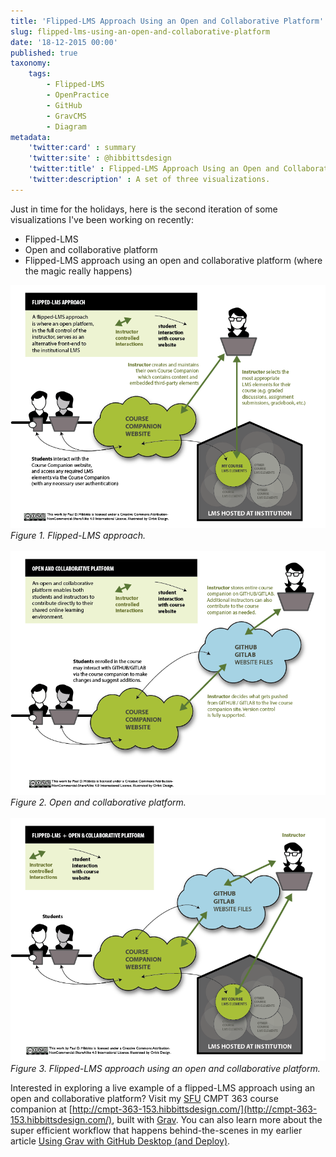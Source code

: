 ```yaml
---
title: 'Flipped-LMS Approach Using an Open and Collaborative Platform'
slug: flipped-lms-using-an-open-and-collaborative-platform
date: '18-12-2015 00:00'
published: true
taxonomy:
    tags:
        - Flipped-LMS
        - OpenPractice
        - GitHub
        - GravCMS
        - Diagram
metadata:
    'twitter:card' : summary
    'twitter:site' : @hibbittsdesign
    'twitter:title' : Flipped-LMS Approach Using an Open and Collaborative Platform
    'twitter:description' : A set of three visualizations.
---
```


Just in time for the holidays, here is the second iteration of some visualizations I've been working on recently:
* Flipped-LMS
* Open and collaborative platform
* Flipped-LMS approach using an open and collaborative platform (where the magic really happens)

![Flipped-LMS approach](flipped-lms.png)  
_Figure 1. Flipped-LMS approach._
<br><br>
![Open and collaborative platform](open-collaborative-platform.png)  
_Figure 2. Open and collaborative platform._
<br><br>
![Flipped-LMS approach using an open and collaborative platform](flipped-lms-open-collaborative-platform.png)  
_Figure 3. Flipped-LMS approach using an open and collaborative platform._

Interested in exploring a live example of a flipped-LMS approach using an open and collaborative platform? Visit my [SFU](http://www.sfu.ca) CMPT 363 course companion at [http://cmpt-363-153.hibbittsdesign.com/](http://cmpt-363-153.hibbittsdesign.com/), built with [Grav](http://getgrav.org). You can also learn more about the super efficient workflow that happens behind-the-scenes in my earlier article [Using Grav with GitHub Desktop (and Deploy)](../using-grav-with-github-and-deploy).
